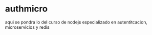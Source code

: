 # authmicro
aqui se pondra lo del curso de nodejs especializado en autentitcacion, microservicios y redis
